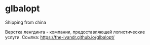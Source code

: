# glbalopt
Shipping from china

Верстка ленгдинга - компании, предоставляющей логистические услуги.
Ссылка: https://the-ivandr.github.io/glbalopt/
